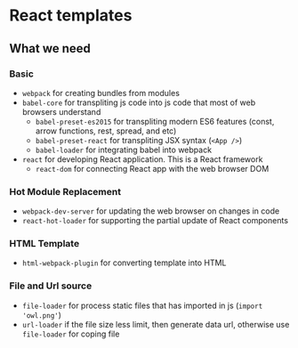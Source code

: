 # React templates
## What we need
### Basic
- `webpack` for creating bundles from modules
- `babel-core` for transpliting js code into js code that most of web browsers understand
  - `babel-preset-es2015` for transpliting modern ES6 features (const, arrow functions, rest, spread, and etc)
  - `babel-preset-react` for transpliting JSX syntax (`<App />`)
  - `babel-loader` for integrating babel into webpack
- `react` for developing React application. This is a React framework
  - `react-dom` for connecting React app with the web browser DOM
### Hot Module Replacement
- `webpack-dev-server` for updating the web browser on changes in code
- `react-hot-loader` for supporting the partial update of React components
### HTML Template
- `html-webpack-plugin` for converting template into HTML
### File and Url source
- `file-loader` for process static files that has imported in js (`import 'owl.png'`)
- `url-loader` if the file size less limit, then generate data url, otherwise use `file-loader` for coping file
